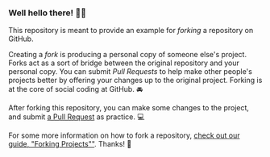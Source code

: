 ### Well hello there! 🙋‍♂️



This repository is meant to provide an example for *forking* a repository on GitHub.

Creating a *fork* is producing a personal copy of someone else's project. Forks act as a sort of bridge between the original repository and your personal copy. You can submit *Pull Requests* to help make other people's projects better by offering your changes up to the original project. Forking is at the core of social coding at GitHub. 🚘

After forking this repository, you can make some changes to the project, and submit [a Pull Request](https://github.com/octocat/Spoon-Knife/pulls) as practice. 💻

For some more information on how to fork a repository, [check out our guide, "Forking Projects""](http://guides.github.com/overviews/forking/). Thanks! :sparkling_heart:
